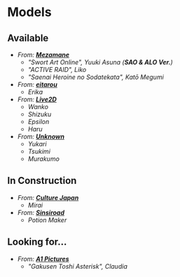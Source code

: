 # Models
## Available
 * *From:* [***Mezamane***](http://mezamane.com/)
   * *"Swort Art Online", Yuuki Asuna (**SAO & ALO Ver.**)*
   * *"ACTIVE RAID", Liko*
   * *"Saenai Heroine no Sodatekata", Katō Megumi*
 * *From:* [***eitarou***](https://play.google.com/store/apps/developer?id=eitarou)
   * *Erika*
 * *From:* [***Live2D***](http://www.live2d.com/)
   * *Wanko*
   * *Shizuku*
   * *Epsilon*
   * *Haru*
 * *From:* [***Unknown***]()
   * *Yukari*
   * *Tsukimi*
   * *Murakumo*

## In Construction
 * *From:* [***Culture Japan***](https://play.google.com/store/apps/developer?id=Culture+Japan)
   * *Mirai*
 * *From:* [***Sinsiroad***](https://play.google.com/store/apps/developer?id=Sinsiroad)
   * *Potion Maker*

## Looking for...
 * *From:* [***A1 Pictures***](http://asterisk-war.com/)
   * *"Gakusen Toshi Asterisk", Claudia*
